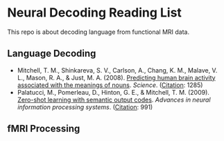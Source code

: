 # Neural Decoding Reading List
This repo is about decoding language from functional MRI data.

## Language Decoding 

* Mitchell, T. M., Shinkareva, S. V., Carlson, A., Chang, K. M., Malave, V. L., Mason, R. A., & Just, M. A. (2008). [Predicting human brain activity associated with the meanings of nouns](https://www.science.org/doi/10.1126/science.1152876). *Science*. ([Citation](https://scholar.google.com/scholar?cites=13923574634594851353&as_sdt=2005&sciodt=0,5&hl=zh-CN): 1285)
* Palatucci, M., Pomerleau, D., Hinton, G. E., & Mitchell, T. M. (2009). [Zero-shot learning with semantic output codes](https://proceedings.neurips.cc/paper/2009/file/1543843a4723ed2ab08e18053ae6dc5b-Paper.pdf). *Advances in neural information processing systems*. ([Citation](https://scholar.google.com/scholar?cites=9659772690571084059&as_sdt=2005&sciodt=0,5&hl=zh-CN): 991)


## fMRI Processing

